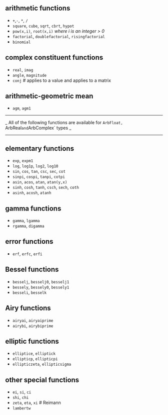 
## arithmetic functions

- `+`,`-`, `*`, `/`
- `square`, `cube`, `sqrt`, `cbrt`, `hypot`
- `pow(x,i)`, `root(x,i)` _where i is an integer > 0_
- `factorial`, `doublefactorial`, `risingfactorial`
- `binomial`

## complex constituent functions

- `real`, `imag`
- `angle`, `magnitude`
- `conj` # applies to a value and applies to a matrix

## arithmetic-geometric mean

- `agm`, `agm1`

----

_ All of the following functions are available for `ArbFloat, `ArbReal` and `ArbComplex` types _

---

## elementary functions

- `exp`, `expm1`
- `log`, `log1p`, `log2`, `log10`
- `sin`, `cos`, `tan`, `csc`, `sec`, `cot`
- `sinpi`, `cospi`, `tanpi`, `cotpi`
- `asin`, `acos`, `atan`, `atan(y,x)`
- `sinh`, `cosh`, `tanh`, `csch`, `sech`, `coth`
- `asinh`, `acosh`, `atanh`

## gamma functions

- `gamma`, `lgamma`
- `rgamma`, `digamma`

## error functions

- `erf`, `erfc`, `erfi`

## Bessel functions

- `besselj`, `besselj0`, `besselj1`
- `bessely`, `bessely0`, `bessely1`
- `besseli`, `besselk`
       
## Airy functions

- `airyai`, `airyaiprime`
- `airybi`, `airybiprime`

## elliptic functions

- `elliptice`, `elliptick`
- `ellipticp`, `ellipticpi`
- `ellipticzeta`, `ellipticsigma`

## other special functions

- `ei`, `si`, `ci`
- `shi`, `chi`
- `zeta`, `eta`, `xi`    # Reimann
- `lambertw`
